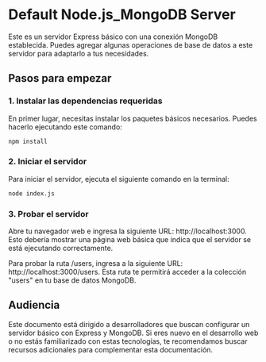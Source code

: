 # Default Node.js_MongoDB Server

Este es un servidor Express básico con una conexión MongoDB establecida. Puedes agregar algunas operaciones de base de datos a este servidor para adaptarlo a tus necesidades.

## Pasos para empezar

### 1. Instalar las dependencias requeridas

En primer lugar, necesitas instalar los paquetes básicos necesarios. Puedes hacerlo ejecutando este comando:

```bash
npm install 
```

### 2. Iniciar el servidor

Para iniciar el servidor, ejecuta el siguiente comando en la terminal:

```bash
node index.js
```

### 3. Probar el servidor

Abre tu navegador web e ingresa la siguiente URL: http://localhost:3000. Esto debería mostrar una página web básica que indica que el servidor se está ejecutando correctamente.

Para probar la ruta /users, ingresa a la siguiente URL: http://localhost:3000/users. Esta ruta te permitirá acceder a la colección "users" en tu base de datos MongoDB.

## Audiencia

Este documento está dirigido a desarrolladores que buscan configurar un servidor básico con Express y MongoDB. Si eres nuevo en el desarrollo web o no estás familiarizado con estas tecnologías, te recomendamos buscar recursos adicionales para complementar esta documentación.
